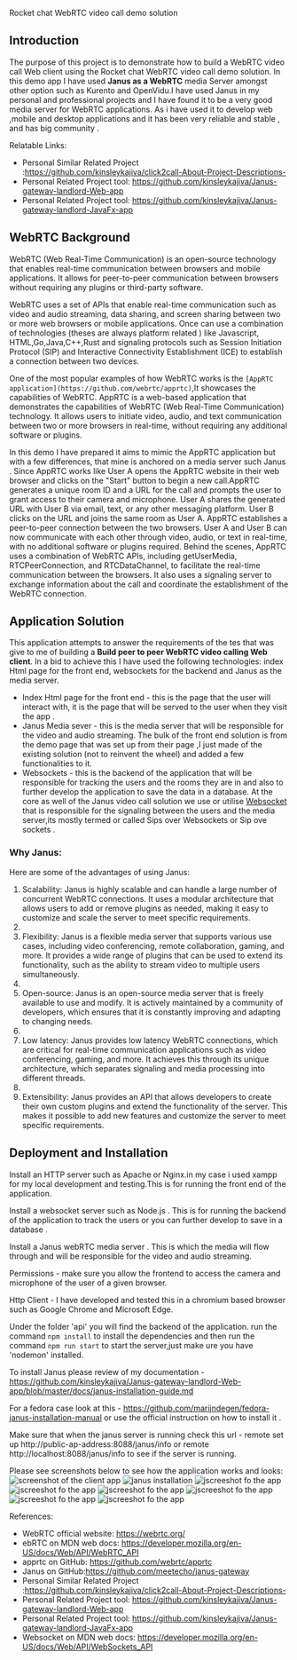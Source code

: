 


Rocket chat WebRTC video call demo solution 


## Introduction

The purpose of this project is to demonstrate how to build a WebRTC video call Web client using the Rocket chat WebRTC video call demo solution.
In this demo app I have used **Janus as a WebRTC** media Server  amongst other option such as Kurento and OpenVidu.I have used Janus in my personal and professional projects and I have found it to be a very good media server for WebRTC applications. 
As i have used it to develop web ,mobile and desktop applications and it has been very reliable and stable , and has big community .

Relatable Links:
- Personal Similar Related Project :https://github.com/kinsleykajiva/click2call-About-Project-Descriptions-
- Personal Related Project tool: https://github.com/kinsleykajiva/Janus-gateway-landlord-Web-app
- Personal Related Project tool: https://github.com/kinsleykajiva/Janus-gateway-landlord-JavaFx-app



## WebRTC Background

WebRTC (Web Real-Time Communication) is an open-source technology that enables real-time communication between browsers and mobile applications. 
It allows for peer-to-peer communication between browsers without requiring any plugins or third-party software.

WebRTC uses a set of APIs that enable real-time communication such as video and audio streaming, data sharing, and 
screen sharing between two or more web browsers or mobile applications. 
Once can use a combination of technologies (theses are always platform related ) like Javascript, HTML,Go,Java,C++,Rust and signaling protocols such as Session Initiation Protocol (SIP) and Interactive Connectivity Establishment (ICE) to establish a connection between two devices.

One of the most popular examples of how WebRTC works is the `[AppRTC application](https://github.com/webrtc/apprtc)`,It  showcases the capabilities of WebRTC. AppRTC is a web-based application that demonstrates the capabilities of WebRTC (Web Real-Time Communication) technology. 
It allows users to initiate video, audio, and text communication between two or more browsers in real-time, without requiring any additional software or plugins.

In this demo I have prepared it aims to mimic the AppRTC application but with a few differences, that mine is anchored on a media server such Janus .
Since AppRTC works like User A opens the AppRTC website in their web browser and clicks on the "Start" button to begin a new call.AppRTC generates a unique room ID and a URL for the call and prompts the user to grant access to their camera and microphone.
User A shares the generated URL with User B via email, text, or any other messaging platform. User B clicks on the URL and joins the same room as User A. AppRTC establishes a peer-to-peer connection between the two browsers.
User A and User B can now communicate with each other through video, audio, or text in real-time, with no additional software or plugins required.
Behind the scenes, AppRTC uses a combination of WebRTC APIs, including getUserMedia, RTCPeerConnection, and RTCDataChannel, to facilitate the real-time communication between the browsers. 
It also uses a signaling server to exchange information about the call and coordinate the establishment of the WebRTC connection.

## Application Solution
This application attempts to answer the requirements of the tes that was give to me  of building  a **Build peer to peer WebRTC video calling Web client**.
In a bid to achieve this I have used the following technologies: index Html page for the front end, websockets for the backend and Janus as the media server.
- Index Html page for the front end - this is the page that the user will interact with, it is the page that will be served to the user when they visit the app . 
- Janus Media sever - this is the media server that will be responsible for the video and audio streaming. 
The bulk of the front end solution is from the demo page that was set up from their page ,I just made of the existing solution (not to reinvent the wheel) and added a few functionalities to it.
- Websockets - this is the backend of the application that will be responsible for tracking the users and the rooms they are in and also to further develop the application to save the data in a database.
At the core as well of the Janus video call solution we use or utilise [Websocket](https://developer.mozilla.org/en-US/docs/Web/API/WebSockets_API)  that is responsible for the signaling between the users and the media server,its mostly termed or called Sips over Websockets or Sip ove sockets .

### Why Janus:

Here are some of the advantages of using Janus:

1. Scalability: Janus is highly scalable and can handle a large number of concurrent WebRTC connections. It uses a modular architecture that allows users to add or remove plugins as needed, making it easy to customize and scale the server to meet specific requirements.
2. 
3. Flexibility: Janus is a flexible media server that supports various use cases, including video conferencing, remote collaboration, gaming, and more. It provides a wide range of plugins that can be used to extend its functionality, such as the ability to stream video to multiple users simultaneously.
4. 
5. Open-source: Janus is an open-source media server that is freely available to use and modify. It is actively maintained by a community of developers, which ensures that it is constantly improving and adapting to changing needs.
6. 
7. Low latency: Janus provides low latency WebRTC connections, which are critical for real-time communication applications such as video conferencing, gaming, and more. It achieves this through its unique architecture, which separates signaling and media processing into different threads.
8. 
9. Extensibility: Janus provides an API that allows developers to create their own custom plugins and extend the functionality of the server. This makes it possible to add new features and customize the server to meet specific requirements.

## Deployment and Installation

Install an HTTP server such as Apache or Nginx.in my case i used xampp for my local development and testing.This is for running the front end of the application.

Install a websocket server such as Node.js . This is for running the backend of the application to track the users or you can further develop to save in a database .

Install a Janus webRTC media server  . This is which the media will flow through and will be responsible for the video and audio streaming.

Permissions - make sure you allow the frontend to access the camera and microphone of the user of a given browser.

Http Client - I have developed and tested this in a chromium based browser such as Google Chrome and Microsoft Edge.

Under the folder 'api' you will find the backend of the application. run the command `npm install` to install the dependencies and then run the command `npm run start` to start the server,just make ure you have 'nodemon' installed.

To install Janus please review of my documentation  - https://github.com/kinsleykajiva/Janus-gateway-landlord-Web-app/blob/master/docs/janus-installation-guide.md

For a fedora case look at this  - https://github.com/marijndegen/fedora-janus-installation-manual     or use the official instruction on how to install it .


Make sure that when the janus server is running check this url - remote set up  http://public-ap-address:8088/janus/info  or remote http://localhost:8088/janus/info to see if the server is running.


Please see screenshots below to see how the application works and looks:
<img src="screenshots/Screenshot from 2023-03-05 19-50-00.png" alt="screenshot of the client app"/>
<img src="screenshots/Screenshot from 2023-03-05 19-50-28.png" alt="janus installation"/>
<img src="screenshots/SScreenshot from 2023-03-05 19-53-36.png" alt="jscreeshot fo the app"/>
<img src="screenshots/Screenshot from 2023-03-05 19-54-38.png" alt="jscreeshot fo the app"/>
<img src="screenshots/Screenshot from 2023-03-05 19-54-56.png" alt="jscreeshot fo the app"/>
<img src="screenshots/Screenshot from 2023-03-05 19-56-20.png" alt="jscreeshot fo the app"/>
<img src="screenshots/Screenshot from 2023-03-05 19-56-38.png" alt="jscreeshot fo the app"/>
<img src="screenshots/Screenshot from 2023-03-05 19-57-06.png" alt="jscreeshot fo the app"/>





References:

- WebRTC official website: https://webrtc.org/
- ebRTC on MDN web docs: https://developer.mozilla.org/en-US/docs/Web/API/WebRTC_API
- apprtc on GitHub: https://github.com/webrtc/apprtc
- Janus on GitHub:https://github.com/meetecho/janus-gateway
- Personal Similar Related Project :https://github.com/kinsleykajiva/click2call-About-Project-Descriptions-
- Personal Related Project tool: https://github.com/kinsleykajiva/Janus-gateway-landlord-Web-app
- Personal Related Project tool: https://github.com/kinsleykajiva/Janus-gateway-landlord-JavaFx-app
- Websocket on MDN web docs: https://developer.mozilla.org/en-US/docs/Web/API/WebSockets_API